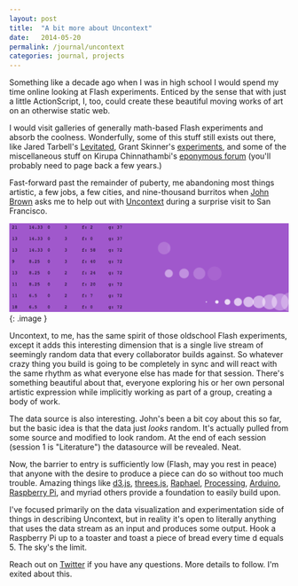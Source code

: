 ```yaml
---
layout: post
title:  "A bit more about Uncontext"
date:   2014-05-20
permalink: /journal/uncontext
categories: journal, projects
---
```


Something like a decade ago when I was in high school I would spend my time online looking at Flash experiments. Enticed by the sense that with just a little ActionScript, I, too, could create these beautiful moving works of art on an otherwise static web.

I would visit galleries of generally math-based Flash experiments and absorb the coolness. Wonderfully, some of this stuff still exists out there, like Jared Tarbell's [Levitated](http://www.levitated.net/daily/), Grant Skinner's [experiments](http://incomplet.gskinner.com/index2.html#landscape), and some of the miscellaneous stuff on Kirupa Chinnathambi's [eponymous forum](http://www.kirupa.com/forum/forumdisplay.php?64-Source-Experiments) (you'll probably need to page back a few years.)

Fast-forward past the remainder of puberty, me abandoning most things artistic, a few jobs, a few cities, and nine-thousand burritos when [John Brown](http://thisisjohnbrown.com) asks me to help out with [Uncontext](http://uncontext.com) during a surprise visit to San Francisco.

[![Data and visualization.](/img/uncontext/uncontext.gif "Data and visualization")](http://uncontext.com)
{: .image }

Uncontext, to me, has the same spirit of those oldschool Flash experiments, except it adds this interesting dimension that is a single live stream of seemingly random data that every collaborator builds against. So whatever crazy thing you build is going to be completely in sync and will react with the same rhythm as what everyone else has made for that session. There's something beautiful about that, everyone exploring his or her own personal artistic expression while implicitly working as part of a group, creating a body of work.

The data source is also interesting. John's been a bit coy about this so far, but the basic idea is that the data just *looks* random. It's actually pulled from some source and modified to look random. At the end of each session (session 1 is "Literature") the datasource will be revealed. Neat.

Now, the barrier to entry is sufficiently low (Flash, may you rest in peace) that anyone with the desire to produce a piece can do so without too much trouble. Amazing things like [d3.js](http://d3js.org), [threes.js](http://threesjs.org), [Raphael](http://raphaeljs.com), [Processing](http://www.processing.org), [Arduino](http://www.arduino.cc/), [Raspberry Pi](http://www.raspberrypi.org/), and myriad others provide a foundation to easily build upon.

I've focused primarily on the data visualization and experimentation side of things in describing Uncontext, but in reality it's open to literally anything that uses the data stream as an input and produces some output. Hook a Raspberry Pi up to a toaster and toast a piece of bread every time d equals 5. The sky's the limit.

Reach out on [Twitter](http://twitter.com/joshuajenkinsyo) if you have any questions. More details to follow. I'm exited about this.